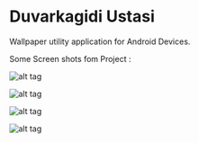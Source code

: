 Duvarkagidi Ustasi
=================

Wallpaper utility application for Android Devices.


Some Screen shots fom Project :

![alt tag](http://i.imgur.com/scjrsPW.jpg)

![alt tag](http://i.imgur.com/qN0quBM.jpg)

![alt tag](http://i.imgur.com/5mAYssN.jpg)

![alt tag](http://i.imgur.com/kp5Q7yk.jpg)
